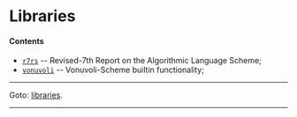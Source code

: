 

<a id='toc__libraries'></a>

# Libraries


<a id='toc__libraries__contents'></a>

#### Contents

* [`r7rs`](./r7rs/_index.md#library__r7rs) -- Revised-7th Report on the Algorithmic Language Scheme;
* [`vonuvoli`](./vonuvoli/_index.md#library__vonuvoli) -- Vonuvoli-Scheme builtin functionality;

----

Goto: [libraries](./_libraries.md#toc__libraries).

----

